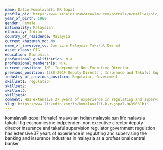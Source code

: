 ```yaml
---
name: Datin Komalavalli KR Gopal
profile_pic: https://www.asiainsurancereview.com/portals/0/Dailies/pic/datin.jpg
year_of_birth: 1960
gender: Female
nationality: Malaysian
ethnicity: Indian
country_of_residence: Malaysia 
current_khazanah_md: No
name_of_investee_co: Sun Life Malaysia Takaful Berhad
asset_class: FIG
education: Economics
professional_qualification: N.A.
professional_membership: N.A.
current_position: INE- Independent Non-Executive Director
previous_position: 1988-2019 Deputy Director, Insurance and Takaful Supervision (BNM)
industry_of_previous_position: Regulator, Government
skillset1: regulation
skillset2: 
skillset3: 
skillset4: 
comment: Has extensive 37 years of experience in regulating and supervising the banking and insurance industries in Malaysia as a professional central banker
slug: https://www.linkedin.com/in/komalavalli-k-r-gopal-9635631b1/
---
```


komalavalli gopal [female] malaysian indian malaysia sun life malaysia takaful fig economics ine indpeendent non executive director deputy director insurance and takaful supervision regulator government regulation has extensive 37 years of experience in regulating and supervising the banking and insurance industries in malaysia as a professional central banker